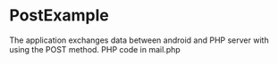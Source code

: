 # PostExample
The application exchanges data between android and PHP server with using the POST method.
PHP code in mail.php


